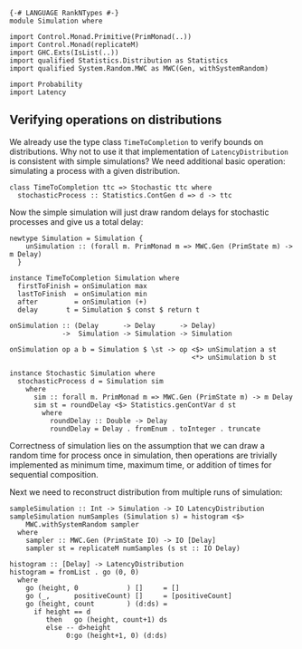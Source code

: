 ```{.haskell .hidden}
{-# LANGUAGE RankNTypes #-}
module Simulation where

import Control.Monad.Primitive(PrimMonad(..))
import Control.Monad(replicateM)
import GHC.Exts(IsList(..))
import qualified Statistics.Distribution as Statistics
import qualified System.Random.MWC as MWC(Gen, withSystemRandom)

import Probability
import Latency
```

## Verifying operations on distributions

We already use the type class `TimeToCompletion` to verify
bounds on distributions. Why not to use it that implementation
of `LatencyDistribution` is consistent with simple simulations?
We need additional basic operation: simulating a process with a given
distribution.

```{.haskell .literate}
class TimeToCompletion ttc => Stochastic ttc where
  stochasticProcess :: Statistics.ContGen d => d -> ttc
```

Now the simple simulation will just draw random delays for stochastic processes
and give us a total delay:
```{.haskell .literate}
newtype Simulation = Simulation {
    unSimulation :: (forall m. PrimMonad m => MWC.Gen (PrimState m) -> m Delay)
  }

instance TimeToCompletion Simulation where
  firstToFinish = onSimulation max
  lastToFinish  = onSimulation min
  after         = onSimulation (+)
  delay       t = Simulation $ const $ return t

onSimulation :: (Delay      -> Delay      -> Delay)
             ->  Simulation -> Simulation -> Simulation

onSimulation op a b = Simulation $ \st -> op <$> unSimulation a st
                                             <*> unSimulation b st

instance Stochastic Simulation where
  stochasticProcess d = Simulation sim
    where
      sim :: forall m. PrimMonad m => MWC.Gen (PrimState m) -> m Delay
      sim st = roundDelay <$> Statistics.genContVar d st
        where
          roundDelay :: Double -> Delay
          roundDelay = Delay . fromEnum . toInteger . truncate

```

Correctness of simulation lies on the assumption that we
can draw a random time for process once in simulation,
then operations are trivially implemented as minimum time, maximum time,
or addition of times for sequential composition.

Next we need to reconstruct distribution from multiple runs of simulation:

```{.haskell .literate}
sampleSimulation :: Int -> Simulation -> IO LatencyDistribution
sampleSimulation numSamples (Simulation s) = histogram <$>
    MWC.withSystemRandom sampler
  where
    sampler :: MWC.Gen (PrimState IO) -> IO [Delay]
    sampler st = replicateM numSamples (s st :: IO Delay)

histogram :: [Delay] -> LatencyDistribution
histogram = fromList . go (0, 0)
  where
    go (height, 0            ) []     = []
    go (_,      positiveCount) []     = [positiveCount]
    go (height, count        ) (d:ds) =
      if height == d
         then   go (height, count+1) ds
         else -- d>height
              0:go (height+1, 0) (d:ds)
```
